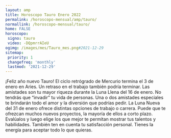 ```yaml
---
layout: amp
title: Horoscopo Tauro Enero 2022 
permalink: /horoscopo-mensual/amp/tauro/
normallink: /horoscopo-mensual/tauro/
home: FALSE
horoscopo:
 signo: tauro
 video: -DQpmrrAIeU
ogimg: /images/mes/Tauro_mes.png#2021-12-29
sitemap:
 priority: 1
 changefreq: 'monthly'
 lastmod: '2021-12-29'
---
```



¡Feliz año nuevo Tauro! El ciclo retrógrado de Mercurio termina el 3 de enero en Aries. Un retraso en el trabajo también podría terminar. Las amistades son tu mayor riqueza durante la Luna Llena del 16 de enero. No tendrás que “invadir” tu vida de personas. Una o dos amistades especiales te brindarán todo el amor y la diversión que podrías pedir. La Luna Nueva del 31 de enero ofrece distintas opciones de trabajo o carrera. Puede que te ofrezcan muchos nuevos proyectos, la mayoría de ellos a corto plazo. Evalúalos y luego elige los que mejor te permitan mostrar tus talentos y habilidades. También ten en cuenta tu satisfacción personal. Tienes la energía para aceptar todo lo que quieras.